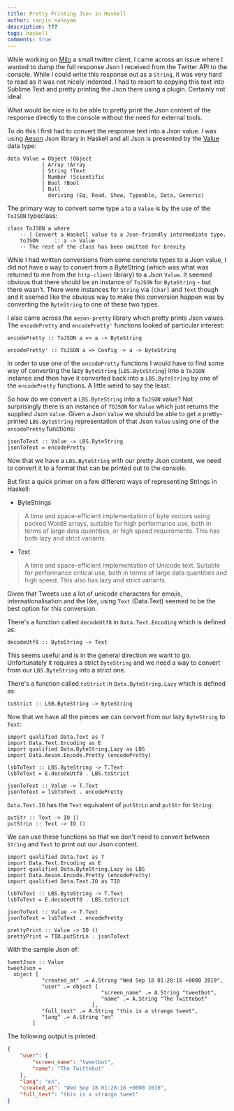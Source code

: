 ```yaml
---
title: Pretty Printing Json in Haskell
author: sanjiv sahayam
description: ???
tags: haskell
comments: true
---
```


While working on [Milo](https://github.com/ssanj/milo) a small twitter client, I came across an issue where I wanted to dump the full response Json I received from the Twitter API to the console. While I could write this response out as a `String`, it was very hard to read as it was not nicely indented. I had to resort to copying this text into Sublime Text and pretty printing the Json there using a plugin. Certainly not ideal.

What would be nice is to be able to pretty print the Json content of the response directly to the console without the need for external tools.

To do this I first had to convert the response text into a Json value. I was using [Aeson]() Json library in Haskell and all Json is presented by the [Value](https://www.stackage.org/haddock/lts-14.3/aeson-1.4.4.0/Data-Aeson.html#t:Value) data type:

```{.scrollx .haskell}
data Value = Object !Object
           | Array !Array
           | String !Text
           | Number !Scientific
           | Bool !Bool
           | Null
             deriving (Eq, Read, Show, Typeable, Data, Generic)
```

The primary way to convert some type `a` to a `Value` is by the use of the `ToJSON` typeclass:

```{.scrollx .haskell}
class ToJSON a where
    -- | Convert a Haskell value to a Json-friendly intermediate type.
    toJSON     :: a -> Value
    -- The rest of the class has been omitted for brevity
```

While I had written conversions from some concrete types to a Json value, I did not have a way to convert from a ByteString (which was what was returned to me from the `http-client` library) to a Json `Value`. It seemed obvious that there should be an instance of `ToJSON` for `ByteString` - but there wasn't. There were instances for `String` via `[Char]` and `Text` though and it seemed like the obvious way to make this conversion happen was by converting the `ByteString` to one of these two types.

I also came across the `aeson-pretty` library which pretty prints Json values. The `encodePretty` and `encodePretty'` functions looked of particular interest:

```{.scrollx .haskell}
encodePretty :: ToJSON a => a -> ByteString

encodePretty' :: ToJSON a => Config -> a -> ByteString
```

In order to use one of the `encodePretty` functions I would have to find some way of converting the lazy `ByteString` (`LBS.ByteString`) into a `ToJSON` instance and then have it converted back into a `LBS.ByteString` by one of the `encodePretty` functions. A little weird to say the least.

So how do we convert a `LBS.ByteString` into a `ToJSON` value? Not surprisingly there is an instance of `TOJSON` for  `Value` which just returns the supplied Json `Value`. Given a Json `Value` we should be able to get a pretty-printed `LBS.ByteString` representation of that Json `Value` using one of the `encodePretty` functions:

```{.scrollx .haskell}
jsonToText :: Value -> LBS.ByteString
jsonToText = encodePretty
```

Now that we have a `LBS.ByteString` with our pretty Json content, we need to convert it to a format that can be printed out to the console.

But first a quick primer on a few different ways of representing Strings in Haskell:

- ByteStrings

 > A time and space-efficient implementation of byte vectors using packed Word8 arrays, suitable for high performance use, both in terms of large data quantities, or high speed requirements. This has both lazy and strict variants.

- Text
  
 > A time and space-efficient implementation of Unicode text. Suitable for performance critical use, both in terms of large data quantities and high speed. This also has lazy and strict variants.

Given that Tweets use a lot of unicode characters for emojis, internationalisation and the like, using `Text` (Data.Text) seemed to be the best option for this conversion.

There's a function called `decodeUtf8` in `Data.Text.Encoding` which is defined as:


```{.scrollx .haskell}
decodeUtf8 :: ByteString -> Text
```

This seems useful and is in the general direction we want to go. Unfortunately it requires a strict `ByteString` and we need a way to convert from our `LBS.ByteString` into a strict one.

There's a function called `toStrict` in `Data.ByteString.Lazy` which is defined as:


```{.scrollx .haskell}
toStrict :: LSB.ByteString -> ByteString
```

Now that we have all the pieces we can convert from our lazy `ByteString` to `Text`:

```{.scrollx .haskell}
import qualified Data.Text as T
import Data.Text.Encoding as E
import qualified Data.ByteString.Lazy as LBS
import Data.Aeson.Encode.Pretty (encodePretty)

lsbToText :: LBS.ByteString -> T.Text
lsbToText = E.decodeUtf8 . LBS.toStrict

jsonToText :: Value -> T.Text
jsonToText = lsbToText . encodePretty
```

`Data.Text.IO` has the `Text` equivalent of `putStrLn` and `putStr` for `String`:


```{.scrollx .haskell}
putStr :: Text -> IO ()
putStrLn :: Text -> IO ()
```

We can use these functions so that we don't need to convert between `String` and `Text` to print out our Json content.

```{.scrollx .haskell}
import qualified Data.Text as T
import Data.Text.Encoding as E
import qualified Data.ByteString.Lazy as LBS
import Data.Aeson.Encode.Pretty (encodePretty)
import qualified Data.Text.IO as TIO

lsbToText :: LBS.ByteString -> T.Text
lsbToText = E.decodeUtf8 . LBS.toStrict

jsonToText :: Value -> T.Text
jsonToText = lsbToText . encodePretty

prettyPrint :: Value -> IO ()
prettyPrint = TIO.putStrLn . jsonToText
```

With the sample Json of:


```{.scrollx .haskell}
tweetJson :: Value
tweetJson = 
  object [
           "created_at" .= A.String "Wed Sep 18 01:28:16 +0000 2019", 
           "user" .= object [
                              "screen_name" .= A.String "tweetbot", 
                              "name" .= A.String "The Twittebot" 
                           ],
           "full_text" .= A.String "this is a strange tweet",
           "lang" .= A.String "en"
        ]

```

The following output is printed:

```{.json .haskell}
{
    "user": {
        "screen_name": "tweetbot",
        "name": "The Twittebot"
    },
    "lang": "en",
    "created_at": "Wed Sep 18 01:28:16 +0000 2019",
    "full_text": "this is a strange tweet"
}
```